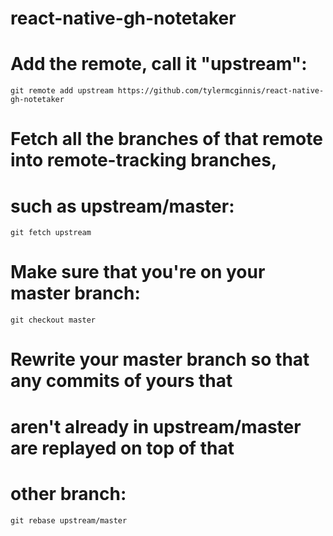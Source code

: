 # react-native-gh-notetaker

# Add the remote, call it "upstream":
```
git remote add upstream https://github.com/tylermcginnis/react-native-gh-notetaker
```
# Fetch all the branches of that remote into remote-tracking branches,
# such as upstream/master:
```
git fetch upstream
```
# Make sure that you're on your master branch:
```
git checkout master
```
# Rewrite your master branch so that any commits of yours that
# aren't already in upstream/master are replayed on top of that
# other branch:
```
git rebase upstream/master
```

